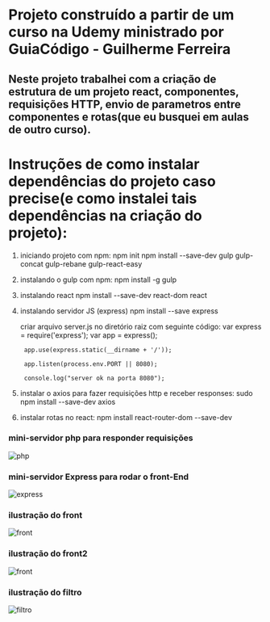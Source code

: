# Projeto construído a partir de um curso na Udemy ministrado por GuiaCódigo - Guilherme Ferreira


## Neste projeto trabalhei com a criação de estrutura de um projeto react, componentes, requisições HTTP, envio de parametros entre componentes e rotas(que eu busquei em aulas de outro curso).





# Instruções de como instalar dependências do projeto caso precise(e como instalei tais dependências  na criação do projeto):

1. iniciando projeto com npm:
    npm init
    npm install --save-dev gulp gulp-concat gulp-rebane gulp-react-easy
    
2. instalando o gulp com npm:
    npm install -g gulp
    
3. instalando react
    npm install --save-dev react-dom react
    
4. instalando servidor JS (express)
    npm install --save express
    
    criar arquivo server.js no diretório raiz com seguinte código:
        var express = require('express');
        var app = express();

        app.use(express.static(__dirname + '/'));

        app.listen(process.env.PORT || 8080);

        console.log("server ok na porta 8080");

5. instalar o axios para fazer requisições http e receber responses:
    sudo npm install --save-dev axios


6. instalar rotas no react:
     npm install react-router-dom --save-dev

### mini-servidor php para responder requisições
![php](https://image.ibb.co/g1wuYn/servidor_PHP.png)

### mini-servidor Express para rodar o front-End
![express](https://image.ibb.co/fUD8tn/servidor_Express_JS.png)
     

### ilustração do front
![front](https://image.ibb.co/nv6uYn/Home.png)

### ilustração do front2
![front](https://image.ibb.co/nv6uYn/Home2.png)

### ilustração do filtro
![filtro](https://image.ibb.co/cOegDn/filtro.png)


